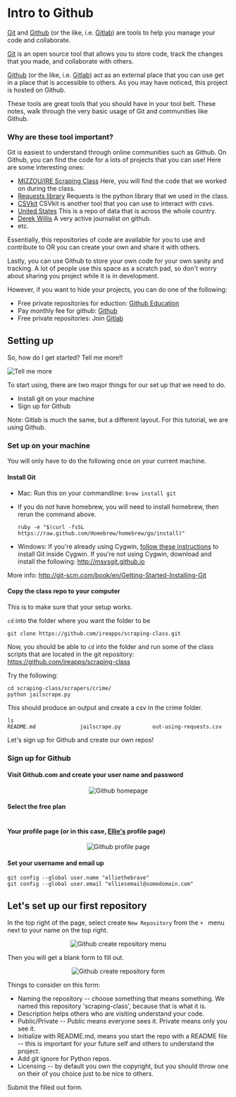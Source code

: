 # Intro to Github

[Git](http://git-scm.com/) and [Github](https://github.com/) (or the like, i.e. [Gitlab](https://www.gitlab.com/)) are tools to help you manage your code and collaborate.

[Git](http://git-scm.com/) is an open source tool that allows you to store code, track the changes that you made, and collaborate with others.

[Github](https://github.com/) (or the like, i.e. [Gitlab](https://www.gitlab.com/)) act as an external place that you can use get in a place that is accessible to others. As you may have noticed, this project is hosted on Github.

These tools are great tools that you should have in your tool belt. These notes, walk through the very basic usage of Git and communities like Github.

### Why are these tool important?

Git is easiest to understand through online communities such as Github. On Github, you can find the code for a lots of projects that you can use! Here are some interesting ones:

- [MIZZOU/IRE Scraping Class](https://github.com/ireapps/scraping-class)
  Here, you will find the code that we worked on during the class.
- [Requests library](https://github.com/kennethreitz/requests)
  Requests is the python library that we used in the class.
- [CSVkit](https://github.com/onyxfish/csvkit)
  CSVkit is another tool that you can use to interact with csvs.
- [United States](https://github.com/unitedstates/)
  This is a repo of data that is across the whole country.
- [Derek Willis](https://github.com/dwillis)
  A very active journalist on github.
- etc.

Essentially, this repositories of code are available for you to use and contribute to OR you can create your own and share it with others.

Lastly, you can use Github to store your own code for your own sanity and tracking. A lot of people use this space as a scratch pad, so don't worry about sharing you project while it is in development.

However, if you want to hide your projects, you can do one of the following:
- Free private repositories for eduction: [Github Education](https://education.github.com/)
- Pay monthly fee for github: [Github](https://www.github.com/)
- Free private repositories: Join [Gitlab](https://www.gitlab.com/)

## Setting up

So, how do I get started?
Tell me more!!
<p align="left">
  <img src="https://cloud.githubusercontent.com/assets/166734/4176539/537eac8e-3609-11e4-8652-35e410cb68f8.gif" alt="Tell me more"/>
</p>

To start using, there are two major things for our set up that we need to do.
- Install git on your machine
- Sign up for Github

Note: Gitlab is much the same, but a different layout. For this tutorial, we are using Github.

### Set up on your machine

You will only have to do the following once on your current machine.

#### Install Git

- Mac: Run this on your commandline: ```brew install git```
 - If you do not have homebrew, you will need to install homebrew, then rerun the command above.

   ```ruby -e "$(curl -fsSL https://raw.github.com/Homebrew/homebrew/go/install)"```

- Windows: If you're already using Cygwin, [follow these instructions](http://www.celinio.net/techblog/?p=818) to install Git inside Cygwin. If you're not using Cygwin, download and install the following: http://msysgit.github.io

More info: http://git-scm.com/book/en/Getting-Started-Installing-Git

#### Copy the class repo to your computer

This is to make sure that your setup works.

```cd``` into the folder where you want the folder to be

```git clone https://github.com/ireapps/scraping-class.git```

Now, you should be able to ```cd``` into the folder and run some of the class scripts that are located in the git repository: https://github.com/ireapps/scraping-class

Try the following:

```
cd scraping-class/scrapers/crime/
python jailscrape.py
```

This should produce an output and create a csv in the crime folder.

```
ls
README.md              jailscrape.py          out-using-requests.csv
```

Let's sign up for Github and create our own repos!

### Sign up for Github

#### Visit Github.com and create your user name and password
<p align="center">
  <img src="https://cloud.githubusercontent.com/assets/166734/4176375/85273d86-3600-11e4-936d-101b272cc62e.png" alt="Github homepage"/>
</p>

#### Select the free plan
<p align="center">
  <img src="https://cloud.githubusercontent.com/assets/166734/4175590/32999e8e-35dc-11e4-960b-7880744d148c.png" alt=""/>
</p>

#### Your profile page (or in this case, [Ellie's](https://twitter.com/ellie_the_brave) profile page)
<p align="center">
  <img src="https://cloud.githubusercontent.com/assets/166734/4175599/b38ed07c-35dc-11e4-98a3-3140d33ae426.png" alt="Github profile page"/>
</p>





#### Set your username and email up

```
git config --global user.name "elliethebrave"
git config --global user.email "elliesemail@somedomain.com"
```


## Let's set up our first repository

In the top right of the page, select create ```New Repository``` from the  ```+ ``` menu next to your name on the top right.

<p align="center">
  <img src="https://cloud.githubusercontent.com/assets/166734/4176397/dfb79b96-3601-11e4-9267-ed543aac62b0.png" alt="Github create repository menu"/>
</p>

Then you will get a blank form to fill out.

<p align="center">
  <img src="https://cloud.githubusercontent.com/assets/166734/4176557/696e8e82-360a-11e4-995b-d87ec90d3c0e.png" alt="Github create repository form"/>
</p>

Things to consider on this form:
* Naming the repository -- choose something that means something. We named this repository 'scraping-class', because that is what it is.
* Description helps others who are visiting understand your code.
* Public/Private -- Public means everyone sees it. Private means only you see it.
* Initialize with README.md, means you start the repo with a README file -- this is important for your future self and others to understand the project.
* Add git ignore for Python repos.
* Licensing -- by default you own the copyright, but you should throw one on their of you choice just to be nice to others.

Submit the filled out form.

